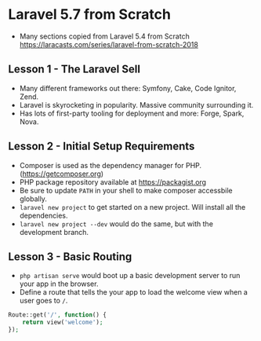 # Laravel 5.7 from Scratch
* Many sections copied from Laravel 5.4 from Scratch
https://laracasts.com/series/laravel-from-scratch-2018

## Lesson 1 - The Laravel Sell
* Many different frameworks out there: Symfony, Cake, Code Ignitor, Zend.
* Laravel is skyrocketing in popularity. Massive community surrounding it.
* Has lots of first-party tooling for deployment and more: Forge, Spark, Nova.

## Lesson 2 - Initial Setup Requirements
* Composer is used as the dependency manager for PHP. (https://getcomposer.org)
* PHP package repository available at https://packagist.org
* Be sure to update `PATH` in your shell to make composer accessbile globally.
* `laravel new project` to get started on a new project. Will install all the dependencies.
* `laravel new project --dev` would do the same, but with the development branch.

## Lesson 3 - Basic Routing
* `php artisan serve` would boot up a basic development server to run your app in the browser.
* Define a route that tells the your app to load the welcome view when a user goes to `/`.
```php
Route::get('/', function() {
	return view('welcome');
});
```
